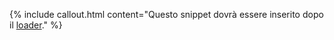 {% include callout.html content="Questo snippet dovrà essere inserito dopo il [loader](snippet_loader.html)." %}